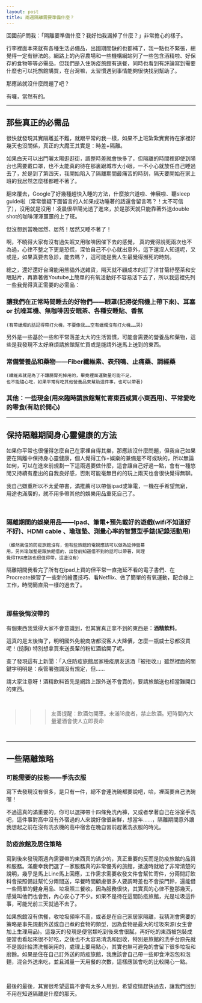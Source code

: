 ```yaml
---
layout: post
title: 兩週隔離需要準備什麼？
---
```


回國前P問我：「隔離要準備什麼？我好怕我漏掉了什麼？」非常擔心的樣子。

行李裡面本來就有各種生活必備品，出國期間缺的也都補了，我一點也不緊張，總覺得一定有辦法的。網路上的內容農場和一些機構網站列了一些包含酒精啦、好保存的食物等等必需品，但我們是入住防疫旅館有送餐，同時也看到有評論寫到需要什麼也可以托旅館購買，在台灣嘛，太習慣遇到事情能夠很快找到幫助了。

那應該就沒什麼問題了吧？

有囉，當然有的。

---

## 那些真正的必需品


很快就發現其實隔離並不難，就跟平常的我一樣，如果不上班紮紮實實待在家裡好幾天也沒關係，真正的大魔王其實是：時差+隔離。

如果白天可以出門曬太陽逛逛街，調整時差就會快多了，但隔離的時間裡即使到陽台也需要戴口罩，也不太能真的待在那裏跟城市大小眼，一不小心就放任自己睡過去了，於是到了第四天，我開始陷入了隔離期間最痛苦的時刻，隔天要開始在家上班的我居然怎麼樣都睡不著了。

翻來覆去，Google了好幾種趕快入睡的方法，什麼按穴道啦、伸展啦、聽sleep guide啦（常常懷疑下面留言的人如果成功睡著的話還會留言嗎？！太不可信了），沒用就是沒用！凌晨很早陽光透了進來，於是那天就只能靠著外送double shot的咖啡渾渾噩噩的上了班。

但沒想到當晚居然、居然！居然又睡不著了！

啊，不曉得大家有沒有過失眠又用咖啡因催下去的感覺， 真的覺得說死兩次也不為過，心律不整之下更是恐慌，深怕自己不小心就出意外，這下還沒人知道呢，又或是，如果真要去急診，能去嗎？，這可能是我人生最覺得瀕死的時刻。

總之，還好還好台灣能用熊貓外送雜貨，隔天就不顧成本的訂了洋甘菊紓壓茶和安眠貼片，再靠著做Youtube上簡單的有氧活動好不容易活下去了，所以我這裡先列一些我覺得真正需要的必需品：


### 讓我們在正常時間睡去的好物們——眼罩(記得從飛機上帶下來)、耳塞or 抗噪耳機、無咖啡因安眠茶、各種安睡貼、香氛

    (有帶蠟燭的話記得帶打火機，不要像我……空有蠟燭沒有打火機……哭)


另外是一些基於一些和平常落差太大的生活習慣，可能會需要的營養品和藥物，這些是我發現不太好麻煩請旅館幫忙買或是能請外送馬上送到的東西。

### 常備營養品和藥物——Fiber纖維素、表飛鳴、止痛藥、調經藥
    (纖維素就是為了不讓腸胃死掉用的，畢竟裡面運動量可能不足，
    也不能隨心吃，如果平常有吃其他營養品來幫助這件事，也可以帶著)


### 其他：一些現金(用來臨時請旅館幫忙寄東西或買小東西用)、平常愛吃的零食(有助於開心)

---

## 保持隔離期間身心靈健康的方法

如果你平常也很懂得怎麼自己在家裡自得其樂，那應該沒什麼問題，但我自己如果要在隔離中保持身心靈健康，個人覺得工作+娛樂的兼備是不可或缺的，所以無論如何，可以在進來前規劃一下這兩週要做什麼，這會讓自己好過一點，會有一種悠閒又持續有產出的自我良好感，否則可能毫無目的的玩上兩天也會很快覺得無聊。
 
我自己嫌重所以不太愛帶書，滿推薦可以帶個ipad或筆電，一機在手希望無窮，用途也滿廣的，就不用多帶其他的娛樂用品重死自己了。

<br />

### 隔離期間的娛樂用品——Ipad、筆電+預先載好的遊戲(wifi不知道好不好)、HDMI cable 、瑜珈墊、測量心率的智慧型手錶(紀錄活動用)
    （雖然我住的防疫旅館沒有，但有些旅館的電視應該可以做為延伸螢幕
    用，另外瑜珈墊是跟旅館借的，出發前知道借不到的話可以帶著，同理
    覺得TRX應該也很值得帶，這邊沒有）


隔離期間我看完了所有在ipad上買的但平常一直拖延不看的電子書們、在Procreate練習了一些新的繪畫技巧、看Netflix、做了簡單的有氧運動，配合線上工作，時間簡直飛一樣的過去了。

<br />

### 那些後悔沒帶的

有個東西我覺得大家不會意識到，但其實真正拿不到的東西是：**酒精飲料**。

這真的是太後悔了，明明國外免稅商店都沒客人大降價，怎麼一瓶威士忌都沒買呢！(搥胸) 特別想拿買來送長輩的粉紅酒給開了呢。


查了發現這有上新聞：「入住防疫旅館居家檢疫朋友送酒『被拒收』」雖然裡面的關鍵字明明是：疾管署強調沒有規定，但……

請大家注意呀！酒精飲料首先是網路上跟外送不會賣的，要請旅館送也相當難開口的東西。

<br />

>>>友善提醒：飲酒勿開車。未滿18歲者，禁止飲酒。短時間內大量灌酒會使人立即喪命


<br />

----

## 一些隔離策略
### 可能需要的技能——手洗衣服

寫下去發現沒有很多，是只有一件，總不會連洗碗都要說吧，哈，裡面要自己洗碗喔！

不過這真的滿重要的，你可以選擇帶十四條免洗內褲，又或者學著自己在浴室手洗吧，這件事對高中沒有外宿過的人來說好像很新鮮，想當年……，隔離期間意外讓我想起之前在沒有洗衣機的高中宿舍在晚自習前趕著洗衣服的時光。
<br />

### 防疫旅館及居住策略

寫到後來發現兩週內需要帶的東西真的滿少的，真正重要的反而是防疫旅館的品質和服務。滿慶幸我們選了一家服務真的非常優秀的旅館，抵達時就給了非常清楚的說明，幾乎是馬上Line馬上回應，工作需求需要收發文件會幫忙寄件，分兩間訂飲料會按照備註幫忙分兩間送，早餐時間顧慮很多人要調時差也不會按門鈴，還能借一些簡單的健身用品、垃圾照三餐收。因為服務很快，其實真的心律不整那幾天，感覺叫他們也會到，內心安心了不少。如果不是待在這間防疫旅館，光是垃圾這件事，可能光前三天就過不去了。

如果旅館沒有供餐，收垃圾頻率不高，或者是在自己家居家隔離，我猜測會需要的策略是事先規劃外送或自己煮的食物的類型，因為食物是最大的垃圾來源(女生會加上生理用品)。這幾天的發現是便當類吃到後來會很膩，再好吃的東西被包裝成便當也看起來很不好吃，之後也不太容易清洗和回收，特別是旅館的洗手台原先就不是設計給清洗餐碗用的，處理上要用點心，其實也無可避免的會留下很多垃圾和廚餘。如果是住在自己訂外送的防疫旅館，我應該會自己帶一些即食沖泡包和泡麵，混合外送來吃，並且減量一天用餐的次數，這樣應該會吃的比較開心一點。<br />

<br />

最後的最後，其實很希望這篇不會有太多人用到，希望疫情趕快過去，讓我們回到不用在知道隔離是什麼的那天。

